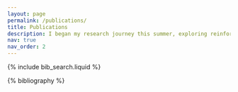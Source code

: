 ```yaml
---
layout: page
permalink: /publications/
title: Publications
description: I began my research journey this summer, exploring reinforcement learning together with concepts from metacognition. Our first project has been submitted to a NeurIPS 2025 Workshop (currently under review).
nav: true
nav_order: 2
---
```


<!-- _pages/publications.md -->

<!-- Bibsearch Feature -->

{% include bib_search.liquid %}

<div class="publications">

{% bibliography %}

</div>
